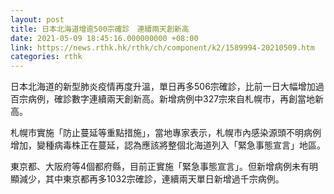 ```yaml
---
layout: post
title: 日本北海道增逾500宗確診　連續兩天創新高
date: 2021-05-09 18:45:16.000000000 +08:00
link: https://news.rthk.hk/rthk/ch/component/k2/1589994-20210509.htm
categories: rthk
---
```


日本北海道的新型肺炎疫情再度升溫，單日再多506宗確診，比前一日大幅增加過百宗病例，確診數字連續兩天創新高。新增病例中327宗來自札幌市，再創當地新高。

札幌市實施「防止蔓延等重點措施」，當地專家表示，札幌市內感染源頭不明病例增加，變種病毒株正在蔓延，認為應該將整個北海道列入「緊急事態宣言」地區。

東京都、大阪府等4個都府縣，目前正實施「緊急事態宣言」。但新增病例未有明顯減少，其中東京都再多1032宗確診，連續兩天單日新增過千宗病例。
